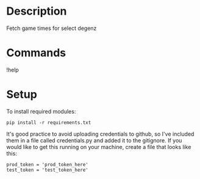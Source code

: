 # Description
Fetch game times for select degenz

# Commands
!help

# Setup

To install required modules: 
```
pip install -r requirements.txt
```
It's good practice to avoid uploading credentials to github, so I've included
them in a file called credentials.py and added it to the gitignore. If you
would like to get this running on your machine, create a file that looks like
this:

```
prod_token = 'prod_token_here'
test_token = 'test_token_here'
```